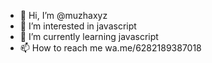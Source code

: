 - 👋 Hi, I’m @muzhaxyz
- 👀 I’m interested in javascript
- 🌱 I’m currently learning javascript
- 📫 How to reach me wa.me/6282189387018

<!---
muzhaxyz/muzhaxyz is a ✨ special ✨ repository because its `README.md` (this file) appears on your GitHub profile.
You can click the Preview link to take a look at your changes.
--->
